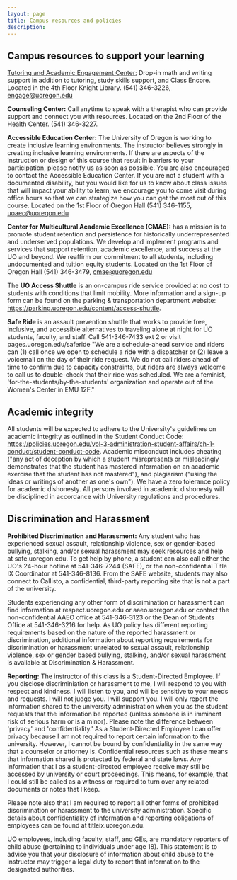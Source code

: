 ```yaml
---
layout: page
title: Campus resources and policies
description: 
---
```


## Campus resources to support your learning

[Tutoring and Academic Engagement Center:](https://engage.uoregon.edu/services/)
Drop-in math and writing support in addition to tutoring, study skills support, and Class Encore. Located in the 4th Floor Knight Library. (541) 346-3226, engage@uoregon.edu
 
**Counseling Center:** Call anytime to speak with a therapist who can provide support and connect you with resources. Located on the 2nd Floor of the Health Center. (541) 346-3227.
 
**Accessible Education Center:** The University of Oregon is working to create inclusive learning environments. The instructor believes strongly in creating inclusive learning environments. If there are aspects of the instruction or design of this course that result in barriers to your participation, please notify us as soon as possible. You are also encouraged to contact the Accessible Education Center. If you are not a student with a documented disability, but you would like for us to know about class issues that will impact your ability to learn, we encourage you to come visit during office hours so that we can strategize how you can get the most out of this course. Located on the 1st Floor of Oregon Hall (541) 346-1155, uoaec@uoregon.edu
 
**Center for Multicultural Academic Excellence (CMAE):** has a mission is to promote student retention and persistence for historically underrepresented and underserved populations. We develop and implement programs and services that support retention, academic excellence, and success at the UO and beyond. We reaffirm our commitment to all students, including undocumented and tuition equity students. Located on the 1st Floor of Oregon Hall (541) 346-3479, cmae@uoregon.edu

The **UO Access Shuttle** is an on-campus ride service provided at no cost to students with conditions that limit mobility. More information and a sign-up form can be found on the parking & transportation department website: https://parking.uoregon.edu/content/access-shuttle.

**Safe Ride** is an assault prevention shuttle that works to provide free, inclusive, and accessible alternatives to traveling alone at night for UO students, faculty, and staff. 
Call 541-346-7433 ext 2 or visit pages.uoregon.edu/saferide
"We are a schedule-ahead service and riders can (1) call once we open to schedule a ride with a dispatcher or (2) leave a voicemail on the day of their ride request. We do not call riders ahead of time to confirm due to capacity constraints, but riders are always welcome to call us to double-check that their ride was scheduled. We are a feminist, 'for-the-students/by-the-students' organization and operate out of the Women's Center in EMU 12F."


## Academic integrity

All students will be expected to adhere to the University's guidelines on academic integrity as outlined in the Student Conduct Code: https://policies.uoregon.edu/vol-3-administration-student-affairs/ch-1-conduct/student-conduct-code. Academic misconduct includes cheating ("any act of deception by which a student misrepresents or misleadingly demonstrates that the student has mastered information on an academic exercise that the student has not mastered"), and plagiarism ("using the ideas or writings of another as one's own"). We have a zero tolerance policy for academic dishonesty. All persons involved in academic dishonesty will be disciplined in accordance with University regulations and procedures. 

## Discrimination and Harassment

**Prohibited Discrimination and Harassment:**
Any student who has experienced sexual assault, relationship violence, sex or gender-based bullying, stalking, and/or sexual harassment may seek resources and help at safe.uoregon.edu. To get help by phone, a student can also call either the UO's 24-hour hotline at 541-346-7244 (SAFE), or the non-confidential Title IX Coordinator at 541-346-8136. From the SAFE website, students may also connect to Callisto, a confidential, third-party reporting site that is not a part of the university.

Students experiencing any other form of discrimination or harassment can find information at respect.uoregon.edu or aaeo.uoregon.edu or contact the non-confidential AAEO office at 541-346-3123 or the Dean of Students Office at 541-346-3216 for help. As UO policy has different reporting requirements based on the nature of the reported harassment or discrimination, additional information about reporting requirements for discrimination or harassment unrelated to sexual assault, relationship violence, sex or gender based bullying, stalking, and/or sexual harassment is available at Discrimination & Harassment.

**Reporting:**
The instructor of this class is a Student-Directed Employee.
If you disclose discriminiation or harassment to me, I will respond to you with respect and kindness. 
I will listen to you, and will be sensitive to your needs and requests. I will not judge you. I will support you. 
I will only report the information shared to the university administration when you as the student requests that the information be reported (unless someone is in imminent risk of serious harm or is a minor). Please note the difference between 'privacy' and 'confidentiality.' As a Student-Directed Employee I can offer privacy because I am not required to report certain information to the university. However, I cannot be bound by confidentiality in the same way that a counselor or attorney is. Confidential resources such as these means that information shared is protected by federal and state laws. Any information that I as a student-directed employee receive may still be accessed by university or court proceedings. This means, for example, that I could still be called as a witness or required to turn over any related documents or notes that I keep. 

Please note also that I am required to report all other forms of prohibited discrimination or harassment to the university administration. Specific details about confidentiality of information and reporting obligations of employees can be found at titleix.uoregon.edu.

UO employees, including faculty, staff, and GEs, are mandatory reporters of child abuse (pertaining to individuals under age 18). This statement is to advise you that your disclosure of information about child abuse to the instructor may trigger a legal duty to report that information to the designated authorities.
